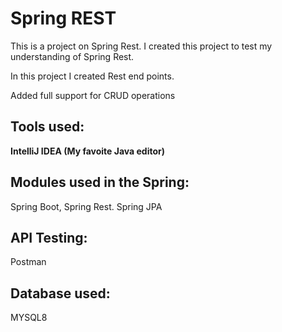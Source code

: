 # Spring REST

This is a project on Spring Rest. I created this project to test my understanding of Spring Rest. 

In this project I created Rest end points.

Added full support for CRUD operations

## Tools used:

**IntelliJ IDEA (My favoite Java editor)**

## Modules used in the Spring:

Spring Boot, Spring Rest. Spring JPA



## API Testing:

Postman 

## Database used:

MYSQL8

